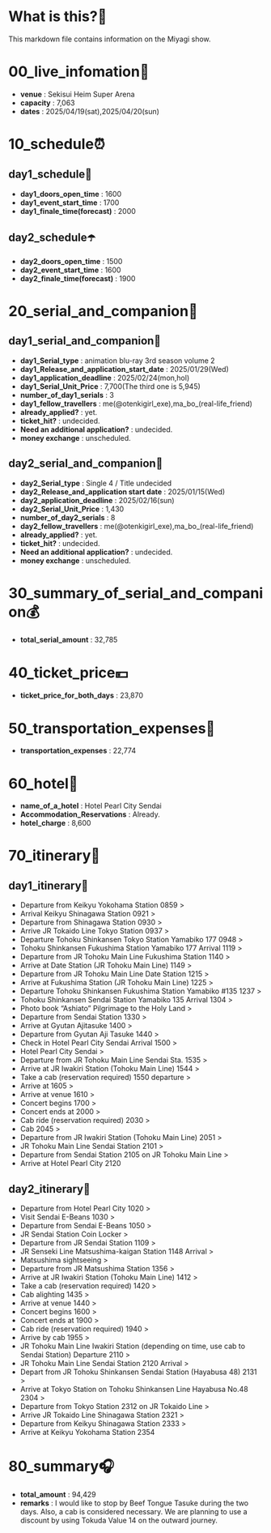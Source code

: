 # What is this?👀
<p>This markdown file contains information on the Miyagi show.</p>

# 00_live_infomation📅

- **venue** : Sekisui Heim Super Arena
- **capacity** : 7,063
- **dates** : 2025/04/19(sat),2025/04/20(sun)

# 10_schedule⏰

## day1_schedule🥁

- **day1_doors_open_time** : 1600
- **day1_event_start_time** : 1700
- **day1_finale_time(forecast)** : 2000

## day2_schedule☂️

- **day2_doors_open_time** : 1500
- **day2_event_start_time** : 1600
- **day2_finale_time(forecast)** : 1900

# 20_serial_and_companion📃

## day1_serial_and_companion🔖

- **day1_Serial_type** : animation blu-ray 3rd season volume 2
- **day1_Release_and_application_start_date** : 2025/01/29(Wed)
- **day1_application_deadline** : 2025/02/24(mon,hol)
- **day1_Serial_Unit_Price** : 7,700(The third one is 5,945)
- **number_of_day1_serials** : 3
- **day1_fellow_travellers** : me(@otenkigirl_exe),ma_bo_(real-life_friend)
- **already_applied?** : yet.
- **ticket_hit?** : undecided.
- **Need an additional application?** : undecided.
- **money exchange** : unscheduled.

## day2_serial_and_companion📰

- **day2_Serial_type** : Single 4 / Title undecided
- **day2_Release_and_application start date** : 2025/01/15(Wed)
- **day2_application_deadline** : 2025/02/16(sun)
- **day2_Serial_Unit_Price** : 1,430
- **number_of_day2_serials** : 8
- **day2_fellow_travellers** : me(@otenkigirl_exe),ma_bo_(real-life_friend)
- **already_applied?** : yet.
- **ticket_hit?** : undecided.
- **Need an additional application?** : undecided.
- **money exchange** : unscheduled.

# 30_summary_of_serial_and_companion💰

- **total_serial_amount** : 32,785

# 40_ticket_price💴

- **ticket_price_for_both_days** : 23,870

# 50_transportation_expenses🚅

- **transportation_expenses** : 22,774

# 60_hotel🏨

- **name_of_a_hotel** : Hotel Pearl City Sendai
- **Accommodation_Reservations** : Already.
- **hotel_charge** : 8,600

# 70_itinerary🛴

## day1_itinerary🚀

- Departure from Keikyu Yokohama Station 0859 >
- Arrival Keikyu Shinagawa Station 0921 >
- Departure from Shinagawa Station 0930 >
- Arrive JR Tokaido Line Tokyo Station 0937 >
- Departure Tohoku Shinkansen Tokyo Station Yamabiko 177 0948 >
- Tohoku Shinkansen Fukushima Station Yamabiko 177 Arrival 1119 >
- Departure from JR Tohoku Main Line Fukushima Station 1140 >
- Arrive at Date Station (JR Tohoku Main Line) 1149 >
- Departure from JR Tohoku Main Line Date Station 1215 >
- Arrive at Fukushima Station (JR Tohoku Main Line) 1225 >
- Departure Tohoku Shinkansen Fukushima Station Yamabiko #135 1237 >
- Tohoku Shinkansen Sendai Station Yamabiko 135 Arrival 1304 >
- Photo book “Ashiato” Pilgrimage to the Holy Land >
- Departure from Sendai Station 1330 >
- Arrive at Gyutan Ajitasuke 1400 >
- Departure from Gyutan Aji Tasuke 1440 >
- Check in Hotel Pearl City Sendai Arrival 1500 >
- Hotel Pearl City Sendai >
- Departure from JR Tohoku Main Line Sendai Sta. 1535 >
- Arrive at JR Iwakiri Station (Tohoku Main Line) 1544 >
- Take a cab (reservation required) 1550 departure >
- Arrive at 1605 >
- Arrive at venue 1610 >
- Concert begins 1700 >
- Concert ends at 2000 >
- Cab ride (reservation required) 2030 >
- Cab 2045 >
- Departure from JR Iwakiri Station (Tohoku Main Line) 2051 >
- JR Tohoku Main Line Sendai Station 2101 >
- Departure from Sendai Station 2105 on JR Tohoku Main Line >
- Arrive at Hotel Pearl City 2120

## day2_itinerary🚢

- Departure from Hotel Pearl City 1020 >
- Visit Sendai E-Beans 1030 >
- Departure from Sendai E-Beans 1050 >
- JR Sendai Station Coin Locker >
- Departure from JR Sendai Station 1109 >
- JR Senseki Line Matsushima-kaigan Station 1148 Arrival >
- Matsushima sightseeing >
- Departure from JR Matsushima Station 1356 >
- Arrive at JR Iwakiri Station (Tohoku Main Line) 1412 >
- Take a cab (reservation required) 1420 >
- Cab alighting 1435 >
- Arrive at venue 1440 >
- Concert begins 1600 >
- Concert ends at 1900 >
- Cab ride (reservation required) 1940 >
- Arrive by cab 1955 >
- JR Tohoku Main Line Iwakiri Station (depending on time, use cab to Sendai Station) Departure 2110 >
- JR Tohoku Main Line Sendai Station 2120 Arrival >
- Depart from JR Tohoku Shinkansen Sendai Station (Hayabusa 48) 2131 >
- Arrive at Tokyo Station on Tohoku Shinkansen Line Hayabusa No.48 2304 >
- Departure from Tokyo Station 2312 on JR Tokaido Line >
- Arrive JR Tokaido Line Shinagawa Station 2321 >
- Departure from Keikyu Shinagawa Station 2333 >
- Arrive at Keikyu Yokohama Station 2354

# 80_summary🎧

- **total_amount** : 94,429
- **remarks** : I would like to stop by Beef Tongue Tasuke during the two days. Also, a cab is considered necessary. We are planning to use a discount by using Tokuda Value 14 on the outward journey.
